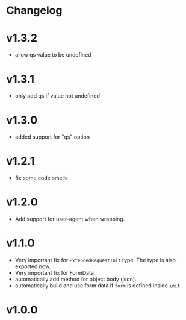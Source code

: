 
# Changelog

# v1.3.2

- allow qs value to be undefined

# v1.3.1

- only add qs if value not undefined

# v1.3.0

- added support for "qs" option

# v1.2.1

- fix some code smells

# v1.2.0

- Add support for user-agent when wrapping.

# v1.1.0

- Very important fix for `ExtendedRequestInit` type. The type is also exported now.
- Very important fix for FormData.
- automatically add method for object body (json).
- automatically build and use form data if `form` is defined inside `init`

# v1.0.0

